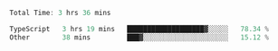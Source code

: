 <!--START_SECTION:waka-->

```typescript
Total Time: 3 hrs 36 mins

TypeScript   3 hrs 19 mins   ███████████████████▓░░░░░   78.34 %
Other        38 mins         ███▓░░░░░░░░░░░░░░░░░░░░░   15.12 %
```

<!--END_SECTION:waka-->
